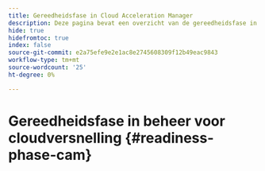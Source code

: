 ```yaml
---
title: Gereedheidsfase in Cloud Acceleration Manager
description: Deze pagina bevat een overzicht van de gereedheidsfase in Cloud Acceleration Manager.
hide: true
hidefromtoc: true
index: false
source-git-commit: e2a75efe9e2e1ac8e2745608309f12b49eac9843
workflow-type: tm+mt
source-wordcount: '25'
ht-degree: 0%

---
```



# Gereedheidsfase in beheer voor cloudversnelling {#readiness-phase-cam}
